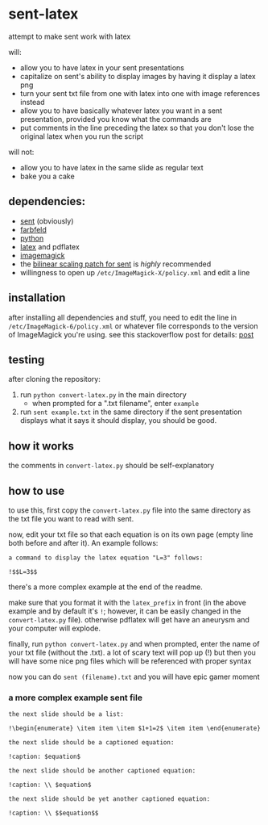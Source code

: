 # sent-latex
attempt to make sent work with latex

will:
* allow you to have latex in your sent presentations
* capitalize on sent's ability to display images by having it display a latex png
* turn your sent txt file from one with latex into one with image references instead
* allow you to have basically whatever latex you want in a sent presentation, provided you know what the commands are
* put comments in the line preceding the latex so that you don't lose the original latex when you run the script

will not:
* allow you to have latex in the same slide as regular text
* bake you a cake

## dependencies:
* [sent](https://tools.suckless.org/sent/) (obviously)
* [farbfeld](https://tools.suckless.org/farbfeld/)
* [python](https://www.python.org/)
* [latex](https://www.latex-project.org/get/) and pdflatex
* [imagemagick](https://imagemagick.org/index.php)
* the [bilinear scaling patch for sent](https://tools.suckless.org/sent/patches/bilinear_scaling/) is *highly* recommended
* willingness to open up `/etc/ImageMagick-X/policy.xml` and edit a line 

## installation
after installing all dependencies and stuff, you need to edit the line in `/etc/ImageMagick-6/policy.xml` or whatever file corresponds to the version of ImageMagick you're using. see this stackoverflow post for details: [post](https://askubuntu.com/questions/1127260/imagemagick-convert-not-allowed)

## testing
after cloning the repository:
1. run `python convert-latex.py` in the main directory
    * when prompted for a ".txt filename", enter `example`
2. run `sent example.txt` in the same directory
if the sent presentation displays what it says it should display, you should be good.

## how it works
the comments in `convert-latex.py` should be self-explanatory

## how to use
to use this, first copy the `convert-latex.py` file into the same directory as the txt file you want to read with sent.

now, edit your txt file so that each equation is on its own page (empty line both before and after it). An example follows:

```
a command to display the latex equation "L=3" follows:

!$$L=3$$
```

there's a more complex example at the end of the readme.

make sure that you format it with the `latex_prefix` in front (in the above example and by default it's `!`; however, it can be easily changed in the `convert-latex.py` file). otherwise pdflatex will get have an aneurysm and your computer will explode.

finally, run `python convert-latex.py` and when prompted, enter the name of your txt file (without the .txt). a lot of scary text will pop up (!) but then you will have some nice png files which will be referenced with proper syntax

now you can do `sent (filename).txt` and you will have epic gamer moment

### a more complex example sent file

```
the next slide should be a list:

!\begin{enumerate} \item item \item $1+1=2$ \item item \end{enumerate}

the next slide should be a captioned equation:

!caption: $equation$

the next slide should be another captioned equation:

!caption: \\ $equation$

the next slide should be yet another captioned equation:

!caption: \\ $$equation$$
```
